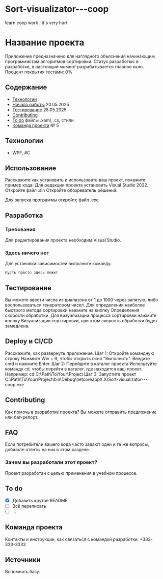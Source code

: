 # Sort-visualizator---coop
learn coop work . it`s very hurt
# Название проекта
Приложение предназначено для наглядного объяснения начинающим программистам алгоритмов сортировки.
Статус разработки: в разработке, в настоящий момент разрабатывается главное окно.
Процент покрытия тестами: 0%

## Содержание
- [Технологии](#технологии)
- [Начало работы](#начало-работы) 20.05.2025
- [Тестирование](#тестирование) 28.05.2025
- [Contributing](#contributing)
- [To do](#to-do) файлы .xaml, .cs, стили
- [Команда проекта](#команда-проекта) № 5

## Технологии
- WPF, #C

## Использование
Расскажите как установить и использовать ваш проект, покажите пример кода:
Для редакции проекта установить Visual Studio 2022.
Откройте файл .sln
Откройте обозреватель решений.

Для запуска программы откройте файл .exe 

## Разработка

### Требования
Для редактирования проекта необходим Visual Studio.

### Здесь ничего нет
Для установки зависимостей выполните команду:
```sh
пусть просто здесь лежит
```

## Тестирование
Вы можете ввести числа из диапазона от 1 до 1000 через запятую, либо воспользоваться генератором чисел.
Для определения наиболее быстрого метода сортировки нажмите на кнопку Определения скорости обработки.
Для визуализации процесса сортировки нажмите кнопку Визуализации сорттировки, при этом скорость обработки будет замедлена.

## Deploy и CI/CD
Расскажите, как развернуть приложение. 
Шаг 1: Откройте командную строку
Нажмите Win + R, чтобы открыть окно "Выполнить".
Введите cmd и нажмите Enter.
Шаг 2: Перейдите в каталог проекта
Используйте команду cd, чтобы перейти в каталог, где находится ваш проект. Например:
cd C:\Path\To\Your\Project
Шаг 3: Запустите проект
C:\Path\To\Your\Project\bin\Debug\netcoreappX.X\Sort-visualizator---coop.exe

## Contributing
Как помочь в разработке проекта? Вы можете отправить предложение или баг-репорт.

## FAQ 
Если потребители вашего кода часто задают одни и те же вопросы, добавьте ответы на них в этом разделе.

### Зачем вы разработали этот проект?
Проект разработан с целью применения в учебном процессе.

## To do
- [x] Добавить крутое README
- [ ] Всё переписать
- [ ] ...

## Команда проекта
Контакты и инструкции, как связаться с командой разработки: +333-333-3333

## Источники
Вспомнить базу.
